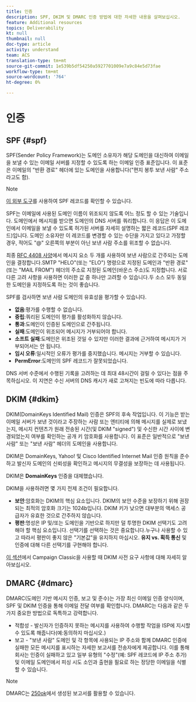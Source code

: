 ```yaml
---
title: 인증
description: SPF, DKIM 및 DMARC 인증 방법에 대한 자세한 내용을 살펴보십시오.
feature: Additional resources
topics: Deliverability
kt: null
thumbnail: null
doc-type: article
activity: understand
team: ACS
translation-type: tm+mt
source-git-commit: 1e539b5df54250a5927701009e7a9c84e5d73fae
workflow-type: tm+mt
source-wordcount: '764'
ht-degree: 0%

---
```



# 인증

## SPF {#spf}

SPF(Sender Policy Framework)는 도메인 소유자가 해당 도메인을 대신하여 이메일을 보낼 수 있는 이메일 서버를 지정할 수 있도록 하는 이메일 인증 표준입니다. 이 표준은 이메일의 &quot;반환 경로&quot; 헤더에 있는 도메인을 사용합니다(&quot;편지 봉투 보낸 사람&quot; 주소라고도 함).

>[!NOTE]
>
>[이 외부 도구](https://www.kitterman.com/spf/validate.html)를 사용하여 SPF 레코드를 확인할 수 있습니다.

SPF는 이메일에 사용된 도메인 이름이 위조되지 않도록 어느 정도 할 수 있는 기술입니다. 도메인에서 메시지를 받으면 도메인의 DNS 서버를 쿼리합니다. 이 응답은 이 도메인에서 이메일을 보낼 수 있도록 허가된 서버를 자세히 설명하는 짧은 레코드(SPF 레코드)입니다. 도메인 소유자만 이 레코드를 변경할 수 있는 수단을 가지고 있다고 가정할 경우, 적어도 &quot;@&quot; 오른쪽의 부분이 아닌 보낸 사람 주소를 위조할 수 없습니다.

최종 [RFC 4408 사양](https://www.rfc-editor.org/info/rfc4408)에서 메시지 요소 두 개를 사용하여 보낸 사람으로 간주되는 도메인을 결정합니다.SMTP &quot;HELO&quot;(또는 &quot;ELO&quot;) 명령으로 지정된 도메인과 &quot;반환 경로&quot;(또는 &quot;MAIL FROM&quot;) 헤더의 주소로 지정된 도메인(바운스 주소)도 지정합니다. 서로 다른 고려 사항을 사용하면 이러한 값 중 하나만 고려할 수 있습니다.두 소스 모두 동일한 도메인을 지정하도록 하는 것이 좋습니다.

SPF를 검사하면 보낸 사람 도메인의 유효성을 평가할 수 있습니다.

* **없음**:평가를 수행할 수 없습니다.
* **중립**:쿼리된 도메인이 평가를 활성화하지 않습니다.
* **통과**:도메인이 인증된 도메인으로 간주됩니다.
* **실패**:도메인이 위조되어 메시지가 거부되어야 합니다.
* **소프트 실패**:도메인은 위조된 것일 수 있지만 이러한 결과에 근거하여 메시지가 거부되어서는 안 됩니다.
* **임시 오류**:일시적인 오류가 평가를 중지했습니다. 메시지는 거부할 수 있습니다.
* **PermError**:도메인의 SPF 레코드가 잘못되었습니다.

DNS 서버 수준에서 수행된 기록을 고려하는 데 최대 48시간이 걸릴 수 있다는 점을 주목하십시오. 이 지연은 수신 서버의 DNS 캐시가 새로 고쳐지는 빈도에 따라 다릅니다.

## DKIM {#dkim}

DKIM(DomainKeys Identified Mail) 인증은 SPF의 후속 작업입니다. 이 기능은 받는 이메일 서버가 보낸 것이라고 주장하는 사람 또는 엔티티에 의해 메시지를 실제로 보냈는지, 메시지 컨텐츠가 원래 전송된 시간(및 DKIM &quot;signed&quot;) 및 수신한 시간 사이에 변경되었는지 여부를 확인하는 공개 키 암호화를 사용합니다. 이 표준은 일반적으로 &quot;보낸 사람&quot; 또는 &quot;보낸 사람&quot; 헤더의 도메인을 사용합니다.

DKIM은 DomainKeys, Yahoo! 및 Cisco Identified Internet Mail 인증 원칙을 준수하고 발신자 도메인의 신뢰성을 확인하고 메시지의 무결성을 보장하는 데 사용됩니다.

DKIM은 **DomainKeys** 인증을 대체했습니다.

DKIM을 사용하려면 몇 가지 전제 조건이 필요합니다.

* **보안**:암호화는 DKIM의 핵심 요소입니다. DKIM의 보안 수준을 보장하기 위해 권장되는 최적의 암호화 크기는 1024b입니다. DKIM 키가 낮으면 대부분의 액세스 공급자가 유효한 것으로 간주하지 않습니다.
* **평판**:명성은 IP 및/또는 도메인을 기반으로 하지만 덜 투명한 DKIM 선택기도 고려해야 할 핵심 요소입니다. 선택기를 선택하는 것은 중요합니다.누구나 사용할 수 있고 따라서 평판이 좋지 않은 &quot;기본값&quot;을 유지하지 마십시오. **유지 vs. 획득 통신** 및 인증에 대해 다른 선택기를 구현해야 합니다.

[이 섹션](/help/additional-resources/acc-technical-recommendations.md#dkim-acc)에서 Campaign Classic을 사용할 때 DKIM 사전 요구 사항에 대해 자세히 알아보십시오.

## DMARC {#dmarc}

DMARC(도메인 기반 메시지 인증, 보고 및 준수)는 가장 최신 이메일 인증 양식이며, SPF 및 DKIM 인증을 통해 이메일 전달 여부를 확인합니다. DMARC는 다음과 같은 두 가지 중요한 방법으로 독특하고 강력합니다.

* 적합성 - 발신자가 인증하지 못하는 메시지를 사용하여 수행할 작업을 ISP에 지시할 수 있도록 해줍니다(예:동의하지 마십시오.)
* 보고 - &quot;보낸 사람&quot; 도메인 및 각 항목에 사용되는 IP 주소와 함께 DMARC 인증에 실패한 모든 메시지를 표시하는 자세한 보고서를 전송자에게 제공합니다. 이를 통해 회사는 인증이 실패하고 있고 일부 유형의 &quot;수정&quot;(예: SPF 레코드에 IP 주소 추가) 및 이메일 도메인에서 피싱 시도 소인과 출현을 필요로 하는 정당한 이메일을 식별할 수 있습니다.

>[!NOTE]
>
>DMARC는 [250ok](https://250ok.com/)에서 생성된 보고서를 활용할 수 있습니다.

